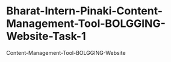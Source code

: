 # Bharat-Intern-Pinaki-Content-Management-Tool-BOLGGING-Website-Task-1
Content-Management-Tool-BOLGGING-Website



